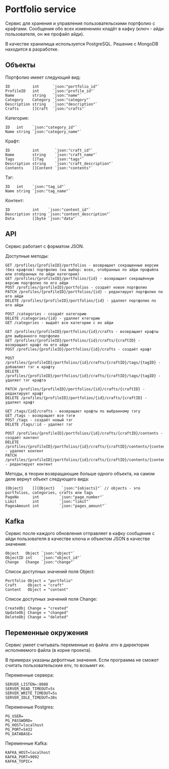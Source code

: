 # Portfolio service
Сервис для хранения и управления пользовательскими портфолио с крафтами. Сообщения обо всех изменениях кладёт в кафку (ключ - айди пользователя, он же профайл айди). 

В качестве хранилища используется PostgreSQL. Решение с MongoDB находится в разработке.

## Объекты

Портфолио имеет следующий вид:

    ID          int      `json:"portfolio_id"`
	ProfileID   int      `json:"profile_id"`
	Name        string   `json:"name"`
	Category    Category `json:"category"`
	Description string   `json:"description"`
	Crafts      []Craft  `json:"crafts"`

Категория:

    ID   int    `json:"category_id"`
    Name string `json:"category_name"`

Крафт:

    ID          int       `json:"craft_id"`
    Name        string    `json:"craft_name"`
    Tags        []Tag     `json:"tags"`
    Description string    `json:"craft_description"`
    Contents    []Content `json:"contents"`

Тэг:

    ID   int    `json:"tag_id"`
    Name string `json:"tag_name"`

Контент:

    ID          int    `json:"content_id"`
    Description string `json:"content_description"`
    Data        []byte `json:"data"`

## API
Сервис работает с форматом JSON.

Доступные методы:

    GET /profiles/{profileID}/portfolios - возвращает сокращенные версии (без крафтов) портфолио (на выбор: всех, отобранных по айди профайла или отобранных по айди категории)
	GET /profiles/{profileID}/portfolios/{id} - возвращает сокращённую версию портфолио по его айди
	POST /profiles/{profileID}/portfolios - создаёт новое портфолио 
	PATCH /profiles/{profileID}/portfolios/{id} - редактирует портфолио по его айди
	DELETE /profiles/{profileID}/portfolios/{id} - удаляет портфолио по его айди

	POST /categories - создаёт категорию
	DELETE /categories/{id} - удаляет ктегорию
	GET /categories - выдаёт все категории с их айди

	GET /profiles/{profileID}/portfolios/{id}/crafts - возвращает крафты для выбранного портфолио 
	GET /profiles/{profileID}/portfolios/{id}/crafts/{craftID} - возвращает крафт по его айди
	POST /profiles/{profileID}/portfolios/{id}/crafts - создаёт крафт

	POST /profiles/{profileID}/portfolios/{id}/crafts/{craftID}/tags/{tagID} - добавляет тэг к крафту
	DELETE /profiles/{profileID}/portfolios/{id}/crafts/{craftID}/tags/{tagID} - удаляет тэг крафта

	PATCH /profiles/{profileID}/portfolios/{id}/crafts/{craftID} - редактирует крафт
	DELETE /profiles/{profileID}/portfolios/{id}/crafts/{craftID} - удаляет крафт

	GET /tags/{id}/crafts - возвращает крафты по выбранному тэгу
	GET /tags - возвращает все тэги
	POST /tags - создаёт новый тэг
	DELETE /tags/:id - удаляет тэг

	POST /profiles/{profileID}/portfolios/{id}/crafts/{craftID}/contents - создаёт контент
	DELETE /profiles/{profileID}/portfolios/{id}/crafts/{craftID}/contents/{contentID} - удаляет контент
	PATCH /profiles/{profileID}/portfolios/{id}/crafts/{craftID}/contents/{contentID} - редактирует контент

Методы, в теории возвращающие больше одного объекта, на самом деле вернут объект следующего вида:

	{Object}    []{Object}   `json:"{objects}"` // objects - это portfolios, categories, crafts или tags
	PageNo      int         `json:"page_number"`
	Limit       int         `json:"limit"`
	PagesAmount int         `json:"pages_amount"`

## Kafka
Сервис после каждого обновления отправляет в кафку сообщение с айди пользователя в качестве ключа и объектом JSON в качестве значения:

    Object   Object `json:"object"` 
    ObjectID int    `json:"object_id"`
    Change   Change `json:"change"` 

Список доступных значений поля Object:

    Portfolio Object = "portfolio"
	Craft     Object = "craft"
	Content   Object = "content"

Список доступных значений поля Change:

    CreateObj Change = "created"
	UpdateObj Change = "changed"
	DeleteObj Change = "deleted"

## Переменные окружения

Сервис умеет считывать переменные из файла .env в директории исполняемого файла (в корне проекта).

В примерах указаны дефолтные значения. Если программа не сможет считать пользовательские env, то возьмет их.

Переменные сервера:

    SERVER_LISTEN=:8088
    SERVER_READ_TIMEOUT=5s
    SERVER_WRITE_TIMEOUT=5s
    SERVER_IDLE_TIMEOUT=30s

Переменные Postgres:

    PG_USER=
	PG_PASSWORD=
	PG_HOST=localhost
	PG_PORT=5432
	PG_DATABASE=

Переменные Kafka:

    KAFKA_HOST=localhost
	KAFKA_PORT=9092
	KAFKA_TOPIC=